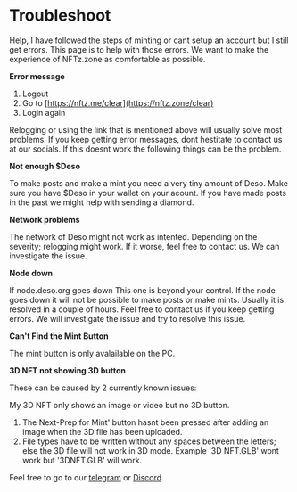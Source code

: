 # Troubleshoot

Help, I have followed the steps of minting or cant setup an account but I still get errors. This page is to help with those errors. We want to make the experience of NFTz.zone as comfortable as possible.&#x20;



**Error message**

1. Logout
2. Go to [https://nftz.me/clear](https://nftz.zone/clear)
3. Login again

Relogging or using the link that is mentioned above will usually solve most problems. If you keep getting error messages, dont hestitate to contact us at our socials. If this doesnt work the following things can be the problem. &#x20;



**Not enough $Deso**

To make posts and make a mint you need a very tiny amount of Deso. Make sure you have $Deso in your wallet on your acount. If you have made posts in the past we might help with sending a diamond.&#x20;



**Network problems**

The network of Deso might not work as intented. Depending on the severity; relogging might work. If it worse, feel free to contact us. We can investigate the issue. &#x20;



**Node down**

If node.deso.org goes down This one is beyond your control. If the node goes down it will not be possible to make posts or make mints. Usually it is resolved in a couple of hours. Feel free to contact us if you keep getting errors. We will investigate the issue and try to resolve this issue.&#x20;



**Can't Find the Mint Button**

The mint button is only avalailable on the PC.&#x20;



**3D NFT not showing 3D button**

These can be caused by 2 currently known issues:

My 3D NFT only shows an image or video but no 3D button.

1. The Next-Prep for Mint' button hasnt been pressed after adding an image when the 3D file has been uploaded.&#x20;
2. File types have to be written without any spaces between the letters; else the 3D file will not work in 3D mode. Example '3D NFT.GLB' wont work but '3DNFT.GLB' will work.&#x20;







Feel free to go to our [telegram](https://t.me/+qdNeX8CYB\_swZTQx) or [Discord](https://discord.gg/jQ34WMMZce).&#x20;





